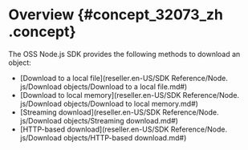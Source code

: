 # Overview {#concept_32073_zh .concept}

The OSS Node.js SDK provides the following methods to download an object:

-   [Download to a local file](reseller.en-US/SDK Reference/Node. js/Download objects/Download to a local file.md#)
-   [Download to local memory](reseller.en-US/SDK Reference/Node. js/Download objects/Download to local memory.md#)
-   [Streaming download](reseller.en-US/SDK Reference/Node. js/Download objects/Streaming download.md#)
-   [HTTP-based download](reseller.en-US/SDK Reference/Node. js/Download objects/HTTP-based download.md#)

